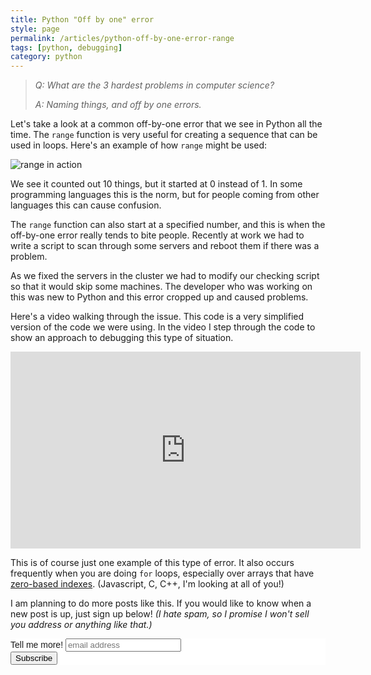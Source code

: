 ```yaml
---
title: Python "Off by one" error 
style: page
permalink: /articles/python-off-by-one-error-range
tags: [python, debugging]
category: python
---
```

> *Q: What are the 3 hardest problems in computer science?*
> 
> *A: Naming things, and off by one errors.*

Let's take a look at a common off-by-one error that we see in Python all the time. The `range` function is very useful for creating a sequence that can be used in loops. Here's an example of how `range` might be used:

![range in action](https://pythondebugging.com/images/range-1.png)

We see it counted out 10 things, but it started at 0 instead of 1. In some programming languages this is the norm, but for people coming from other languages this can cause confusion.

The `range` function can also start at a specified number, and this is when the off-by-one error really tends to bite people. Recently at work we had to write a script to scan through some servers and reboot them if there was a problem.

As we fixed the servers in the cluster we had to modify our checking script so that it would skip some machines. The developer who was working on this was new to Python and this error cropped up and caused problems.

Here's a video walking through the issue. This code is a very simplified version of the code we were using. In the video I step through the code to show an approach to debugging this type of situation.

<iframe width="560" height="315" src="https://www.youtube.com/embed/b9dor6Lc9iE" frameborder="0" gesture="media" allow="encrypted-media" allowfullscreen></iframe>

This is of course just one example of this type of error. It also occurs frequently when you are doing `for` loops, especially over arrays that have [zero-based indexes](http://python-history.blogspot.com/2013/10/why-python-uses-0-based-indexing.html). (Javascript, C, C++, I'm looking at all of you!)

I am planning to do more posts like this. If you would like to know when a new post is up, just sign up below! *(I hate spam, so I promise I won't sell you address or anything like that.)*


<!-- Begin MailChimp Signup Form -->
<link href="//cdn-images.mailchimp.com/embedcode/horizontal-slim-10_7.css" rel="stylesheet" type="text/css">
<style type="text/css">
	#mc_embed_signup{background:#fff; clear:left; font:14px Helvetica,Arial,sans-serif; width:100%;}
	/* Add your own MailChimp form style overrides in your site stylesheet or in this style block.
	   We recommend moving this block and the preceding CSS link to the HEAD of your HTML file. */
</style>
<div id="mc_embed_signup">
<form action="https://ironboundsoftware.us4.list-manage.com/subscribe/post?u=b85e98fe64eeecfe8380a6780&amp;id=49e9b07804" method="post" id="mc-embedded-subscribe-form" name="mc-embedded-subscribe-form" class="validate" target="_blank" novalidate>
    <div id="mc_embed_signup_scroll">
	<label for="mce-EMAIL">Tell me more!</label>
	<input type="email" value="" name="EMAIL" class="email" id="mce-EMAIL" placeholder="email address" required>
    <!-- real people should not fill this in and expect good things - do not remove this or risk form bot signups-->
    <div style="position: absolute; left: -5000px;" aria-hidden="true"><input type="text" name="b_b85e98fe64eeecfe8380a6780_49e9b07804" tabindex="-1" value=""></div>
    <div class="clear"><input type="submit" value="Subscribe" name="subscribe" id="mc-embedded-subscribe" class="button"></div>
    </div>
</form>
</div>

<!--End mc_embed_signup-->
